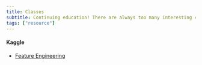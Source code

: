 ```yaml
---
title: Classes
subtitle: Continuing education! There are always too many interesting classes to take.
tags: ["resource"]
---
```

#### Kaggle

- [Feature Engineering](https://www.kaggle.com/learn/feature-engineering)

